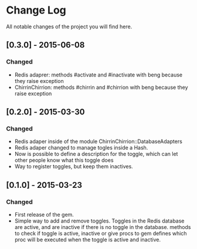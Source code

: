 # Change Log
All notable changes of the project you will find here.

## [0.3.0] - 2015-06-08
### Changed
 - Redis adaprer: methods #activate and #inactivate with beng because they raise exception
 - ChirrinChirrion: methods #chirrin and #chirrion with beng because they raise exception

## [0.2.0] - 2015-03-30
### Changed
- Redis adaper inside of the module ChirrinChirrion::DatabaseAdapters
- Redis adaper changed to manage togles inside a Hash.
- Now is possible to define a description for the toggle, which can let other people know what this toggle does
- Way to register toggles, but keep them inactives.

## [0.1.0] - 2015-03-23
### Changed
- First release of the gem.
- Simple way to add and remove toggles. Toggles in the Redis database are active, and are inactive if there is no toggle in the database.
  methods to check if toggle is active, inactive or give procs to gem defines which proc will be executed when the toggle is active and inactive.
